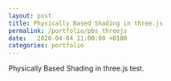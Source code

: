 ```yaml
---
layout: post
title: Physically Based Shading in three.js
permalink: /portfolio/pbs_threejs
date:   2020-04-04 11:00:00 +0100
categories: portfolio
---
```


Physically Based Shading in three.js test.